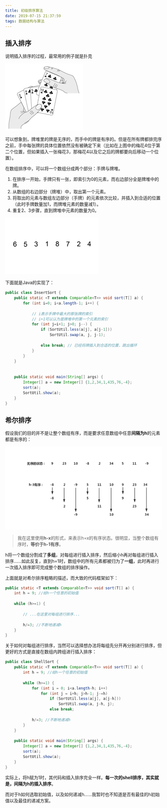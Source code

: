 ```yaml
---
title: 初级排序算法
date: 2019-07-15 21:37:59
tags: 数据结构与算法
---
```


## 插入排序

说明插入排序的过程，最常用的例子就是扑克

![](./初级排序算法/cards.png)

可以想象到，牌堆里的牌是无序的，而手中的牌是有序的。但是在所有牌都排完序之前，手中每张牌的具体位置依然没有被确定下来（比如在上图中的梅花4位于第二个位置，但如果插入一张梅花3，那梅花4以及它之后的牌都要向后移动一个位置）。



在数组排序中，可以将一个数组分成两个部分：手牌与牌堆。

1. 在排序一开始，手牌只有一张，即索引为0的元素，而右边部分全是牌堆中的牌。
2. 从数组的右边部分（牌堆）中，取出第一个元素。
3. 将取出的元素与数组左边部分（手牌）的元素依次比较，并插入到合适的位置（此时手牌数量加1，而牌堆元素的数量减1）。
4. 重复2、3步骤，直到牌堆中元素的数量为0。

![](./初级排序算法/Insertion-sort-example-300px.gif)

下面就是Java的实现了：

```java
public class InsertSort {
    public static <T extends Comparable<T>> void sort(T[] a) {
        for (int i=0; i<a.length-1; i++) {
            
            // i表示手牌中最大的那张牌的索引
            // i+1可以认为是牌堆中的第一个元素的索引
            for (int j=i+1; j>0; j--) {
                if (SortUtil.less(a[j], a[j-1]))
                    SortUtil.swap(a, j, j-1);
                
                else break; // 已经将牌插入到合适的位置，跳出循环
            }
        }
    }
    
    
    public static void main(String[] args) {
        Integer[] a = new Integer[] {1,2,34,1,435,76,-4};
        sort(a);
        SortUtil.show(a);
    }
}
```





## 希尔排序

假设我们的目的并不是让整个数组有序，而是要求任意数组中任意**间隔为h**的元素都是有序的：

![](./初级排序算法/shell1.png)

> 我在这里使用**h-x**的形式，来表示h=x的有序状态。很明显，当整个数组有序时，**等价于h-1有序**。



h将一个数组分割成了**多组**，对每组进行插入排序，然后缩小h再对每组进行插入排序......如此反复，直到h=1时，数组中的所有元素都被归为了**一组**，此时再进行一次插入排序即可完成整个数组的排序操作。



上面就是对希尔排序粗略的描述，而大致的代码框架如下：

```java
public static <T extends Comparable<T>> void sort(T[] a) {
    int h = 9; //给h一个任意的初始值
    
    while (h>=1) {
        
        // ...在这里对每组进行排序...
        
        h/=3; //不断地递减h
    }
}
```



关于如何对每组进行排序，当然可以选择想办法将每组先分开再分别进行排序，但更好的方式是直接在数组内跨组进行插入排序：

```java
public class ShellSort {
	public static <T extends Comparable<T>> void sort(T[] a) {
        int h = 9; //给h一个任意的初始值
        
        while (h>=1) {
            for (int i = 0; i<a.length-h; i++)
                for (int j = i+h; j>h-1; j-=h)
                    if (SortUtil.less(a[j], a[j-h]))
                        SortUtil.swap(a, j-h, j);
					else break;
            
            h/=3; //不断地递减h
        }
    }
    
    public static void main(String[] args) {
        Integer[] a = new Integer[] {1,2,34,1,435,76,-4};
        sort(a);
        SortUtil.show(a);
    }
}
```

实际上，将h赋为1时，其代码和插入排序完全一样。**每一次的shell排序，其实就是，间隔为h的插入排序**。



而对于h如何选取初始值，以及如何递减h......我暂时也不知道是否有最佳的h初始值以及最佳的递减方案。